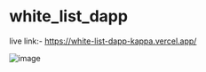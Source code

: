 # white_list_dapp

live link:- https://white-list-dapp-kappa.vercel.app/

![image](https://user-images.githubusercontent.com/88173597/211149850-565a0b84-5f96-475e-899c-a57b5ac5c913.png)
